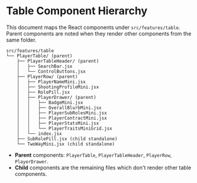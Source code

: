 # Table Component Hierarchy

This document maps the React components under `src/features/table`. Parent components are noted when they render other components from the same folder.

```
src/features/table
└── PlayerTable/ (parent)
    ├── PlayerTableHeader/ (parent)
    │   ├── SearchBar.jsx
    │   └── ControlButtons.jsx
    ├── PlayerRow/ (parent)
    │   ├── PlayerNameMini.jsx
    │   ├── ShootingProfileMini.jsx
    │   ├── RolePill.jsx
    │   ├── PlayerDrawer/ (parent)
    │   │   ├── BadgeMini.jsx
    │   │   ├── OverallBlurbMini.jsx
    │   │   ├── PlayerSubRolesMini.jsx
    │   │   ├── PlayerContractMini.jsx
    │   │   ├── PlayerStatsMini.jsx
    │   │   └── PlayerTraitsMiniGrid.jsx
    │   └── index.jsx
    ├── SubRolePill.jsx (child standalone)
    └── TwoWayMini.jsx (child standalone)
```

- **Parent** components: `PlayerTable`, `PlayerTableHeader`, `PlayerRow`, `PlayerDrawer`.
- **Child** components are the remaining files which don't render other table components.
